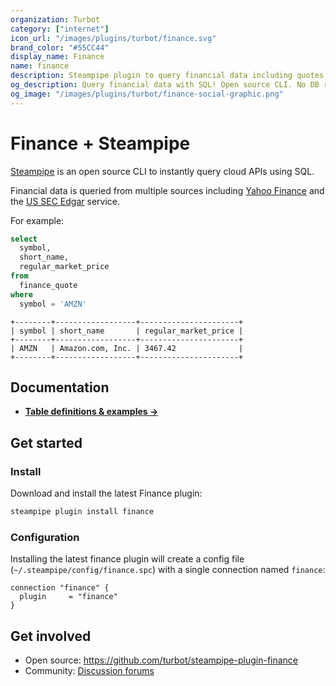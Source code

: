 ```yaml
---
organization: Turbot
category: ["internet"]
icon_url: "/images/plugins/turbot/finance.svg"
brand_color: "#55CC44"
display_name: Finance
name: finance
description: Steampipe plugin to query financial data including quotes and public company information.
og_description: Query financial data with SQL! Open source CLI. No DB required.
og_image: "/images/plugins/turbot/finance-social-graphic.png"
---
```


# Finance + Steampipe

[Steampipe](https://steampipe.io) is an open source CLI to instantly query cloud APIs using SQL.

Financial data is queried from multiple sources including [Yahoo Finance](https://finance.yahoo.com/) and the [US SEC Edgar](https://www.sec.gov/edgar.shtml) service.

For example:
```sql
select
  symbol,
  short_name,
  regular_market_price
from
  finance_quote
where
  symbol = 'AMZN'
```

```
+--------+------------------+----------------------+
| symbol | short_name       | regular_market_price |
+--------+------------------+----------------------+
| AMZN   | Amazon.com, Inc. | 3467.42              |
+--------+------------------+----------------------+
```

## Documentation

- **[Table definitions & examples →](/plugins/turbot/finance/tables)**

## Get started

### Install

Download and install the latest Finance plugin:

```bash
steampipe plugin install finance
```

### Configuration

Installing the latest finance plugin will create a config file (`~/.steampipe/config/finance.spc`) with a single connection named `finance`:

```hcl
connection "finance" {
  plugin     = "finance"
}
```

## Get involved

* Open source: https://github.com/turbot/steampipe-plugin-finance
* Community: [Discussion forums](https://github.com/turbot/steampipe/discussions)
